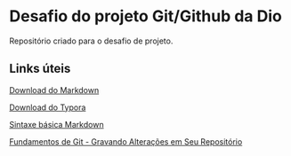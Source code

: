 # Desafio do projeto Git/Github da Dio
Repositório criado para o desafio de projeto.

## Links úteis

[Download do Markdown](https://www.baixaki.com.br/download/markdown-editor.htm)

[Download do Typora](https://typora.br.uptodown.com/windows/download)

[Sintaxe básica Markdown](https://www.markdownguide.org/getting-started/)

[Fundamentos de Git - Gravando Alterações em Seu Repositório](https://git-scm.com/book/pt-br/v2/Fundamentos-de-Git-Gravando-Altera%C3%A7%C3%B5es-em-Seu-Reposit%C3%B3rio)
